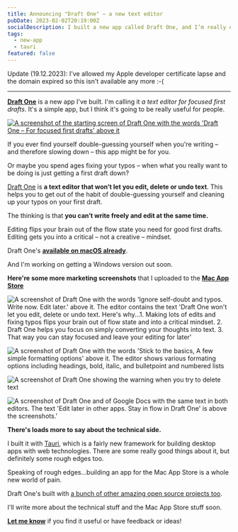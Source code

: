 ```yaml
---
title: Announcing "Draft One" – a new text editor
pubDate: 2023-02-02T20:19:00Z
socialDescription: I built a new app called Draft One, and I’m really excited about it.
tags:
  - new-app
  - tauri
featured: false
---
```


Update (19.12.2023): I've allowed my Apple developer certificate lapse and the domain expired so this isn't available any more :-(

---

[**Draft One**](https://draft-one.com) is a new app I've built. I'm calling it _a text editor for focused first drafts_. It's a simple app, but I think it's going to be really useful for people.

[![A screenshot of the starting screen of Draft One with the words 'Draft One – For focused first drafts' above it](@/images/draft-one-screenshots/1.png)](https://draft-one.com)

If you ever find yourself double-guessing yourself when you're writing – and therefore slowing down – this app might be for you.

Or maybe you spend ages fixing your typos – when what you really want to be doing is just getting a first draft down?

[Draft One](https://draft-one.com) is **a text editor that won’t let you edit, delete or undo text**. This helps you to get out of the habit of double-guessing yourself and cleaning up your typos on your first draft.

The thinking is that **you can’t write freely and edit at the same time.**

Editing flips your brain out of the flow state you need for good first drafts. Editing gets you into a critical – not a creative – mindset.

Draft One's [**available on macOS already**](https://apps.apple.com/gb/app/draft-one/id1660388186).

And I'm working on getting a Windows version out soon.

**Here're some more marketing screenshots** that I uploaded to the [**Mac App Store**](https://apps.apple.com/gb/app/draft-one/id1660388186)

![A screenshot of Draft One with the words 'Ignore self-doubt and typos. Write now. Edit later.' above it. The editor contains the text 'Draft One won't let you edit, delete or undo text. Here's why...1. Making lots of edits and fixing typos flips your brain out of flow state and into a critical mindset. 2. Draft One helps you focus on simply converting your thoughts into text. 3. That way you can stay focused and leave your editing for later'](@/images/draft-one-screenshots/2.png)

![A screenshot of Draft One with the words 'Stick to the basics, A few simple formatting options' above it. The editor shows various formating options including headings, bold, italic, and bulletpoint and numbered lists](@/images/draft-one-screenshots/3.png)

![A screenshot of Draft One showing the warning when you try to delete text](@/images/draft-one-screenshots/4.png)

![A screenshot of Draft One and of Google Docs with the same text in both editors. The text 'Edit later in other apps. Stay in flow in Draft One' is above the screenshots.'](@/images/draft-one-screenshots/5.png)

**There's loads more to say about the technical side.**

I built it with [Tauri](https://tauri.studio), which is a fairly new framework for building desktop apps with web technologies. There are some really good things about it, but definitely some rough edges too.

Speaking of rough edges…building an app for the Mac App Store is a whole new world of pain.

Draft One's built with [a bunch of other amazing open source projects too](https://draft-one.com/credits).

I'll write more about the technical stuff and the Mac App Store stuff soon.

[**Let me know**](https://draft-one.com/contact) if you find it useful or have feedback or ideas!
